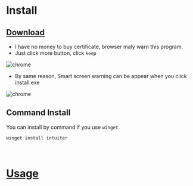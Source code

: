 
# Install

## [Download](https://github.com/seonglae/intuiter/releases/latest/download/Intuiter.exe)

- I have no money to buy certificate, browser maly warn this program.
- Just click more button, click `keep`

![chrome](/screenshot/chrome.png)

- By same reason, Smart screen warning can be appear when you click install exe

![chrome](/images/smartscreen.png)


## Command Install
You can install by command if you use `winget`
```bash
winget install intuiter
```


<br/>

# [Usage](./usage)
